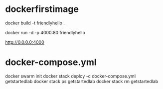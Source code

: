# dockerfirstimage
 docker build -t friendlyhello .
 
 docker run -d -p 4000:80 friendlyhello
 
 http://0.0.0.0:4000
 
 
 # docker-compose.yml
 
 docker swarm init
 docker stack deploy -c docker-compose.yml getstartedlab
 docker stack ps getstartedlab
 docker stack rm getstartedlab
